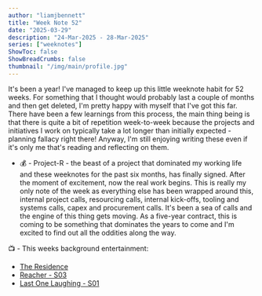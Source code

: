 ```yaml
---
author: "liamjbennett"
title: "Week Note 52"
date: "2025-03-29"
description: "24-Mar-2025 - 28-Mar-2025"
series: ["weeknotes"]
ShowToc: false
ShowBreadCrumbs: false
thumbnail: "/img/main/profile.jpg"
---
```


It's been a year! I've managed to keep up this little weeknote habit for 52 weeks. For something that I thought would probably last a couple of months and then get deleted, I'm pretty happy with myself that I've got this far. There have been a few learnings from this process, the main thing being is that there is quite a bit of repetition week-to-week because the projects and initiatives I work on typically take a lot longer than initially expected - planning fallacy right there! Anyway, I'm still enjoying writing these even if it's only me that's reading and reflecting on them.  

* 💰 - Project-R - the beast of a project that dominated my working life and these weeknotes for the past six months, has finally signed. After the moment of excitement, now the real work begins. This is really my only note of the week as everything else has been wrapped around this, internal project calls, resourcing calls, internal kick-offs, tooling and systems calls, capex and procurement calls. It's been a sea of calls and the engine of this thing gets moving. As a five-year contract, this is coming to be something that dominates the years to come and I'm excited to find out all the oddities along the way.

📺 - This weeks background entertainment:
* [The Residence](https://www.imdb.com/title/tt8740614/)
* [Reacher - S03](https://www.imdb.com/title/tt9288030/)
* [Last One Laughing - S01](https://www.imdb.com/title/tt35050741/)